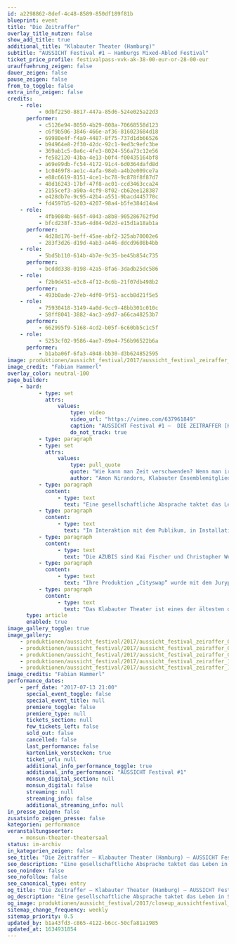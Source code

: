 ```yaml
---
id: a2298862-8def-4c48-8589-850df189f81b
blueprint: event
title: "Die Zeitraffer"
overlay_title_nutzen: false
show_add_title: true
additional_title: "Klabauter Theater (Hamburg)"
subtitle: "AUSSICHT Festival #1 – Hamburgs Mixed-Abled Festival"
ticket_price_profile: festivalpass-vvk-ak-38-00-eur-or-28-00-eur
urauffuehrung_zeigen: false
dauer_zeigen: false
pause_zeigen: false
from_to_toggle: false
extra_info_zeigen: false
credits:
    - role:
          - 0dbf2250-8817-447a-85d6-524e025a22d3
      performer:
          - c5126e94-8050-4b29-808a-70668558d123
          - c6f9b506-3846-466e-af36-816023684d18
          - 69980e4f-f4a9-4487-8f75-737d1db66526
          - b94964e8-2f30-42dc-92c1-9ed3c9efc3be
          - 369ab1c5-0a6c-4fe3-8024-556a73c12e56
          - fe582120-43ba-4e13-b0f4-f00435164bf8
          - a69e99db-fc54-4172-91c4-6d0364dafd8d
          - 1c0469f8-ae1c-4afa-98eb-a4b2e009ce7a
          - e88c6619-8151-4ce1-bc78-9c878f8f87d7
          - 48d16243-17bf-47f8-ac01-ccd3463cca24
          - 2155cef3-a90a-4cf9-8f02-cb62ee128387
          - e428db7e-9c95-42b4-a551-9bacd445770c
          - fd4597b5-6203-4207-98a4-b5fe384d14a4
    - role:
          - 4fb9084b-665f-4043-a8b8-905286762f9d
          - bfcd238f-33a6-4d84-9d2d-e15d1a18ab1a
      performer:
          - 4d28d176-beff-45ae-abf2-325ab70002e6
          - 283f3d26-d19d-4ab3-a446-ddcd9608b4bb
    - role:
          - 5bd5b110-614b-4b7e-9c35-be45b854c735
      performer:
          - bcddd338-0198-42a5-8fa6-3dadb25dc586
    - role:
          - f2b9d451-e3c8-4f12-8c6b-21f07db498b2
      performer:
          - 493b0ade-27eb-4df0-9f51-accb8d21f5e5
    - role:
          - 75930418-3149-4a0d-9cc9-48bb301c010c
          - 58ff8041-3882-4ac3-a9d7-a66ca48253b7
      performer:
          - 662995f9-5168-4cd2-b05f-6c60bb5c1c5f
    - role:
          - 5253cf02-9586-4ae7-89e4-756b96522b6a
      performer:
          - b1aba06f-6fa3-4048-bb30-d3b624852595
image: produktionen/aussicht_festival/2017/aussicht_festival_zeiraffer_04_Foto_fabian_hammerl.jpg
image_credit: "Fabian Hammerl"
overlay_color: neutral-100
page_builder:
    - bard:
          - type: set
            attrs:
                values:
                    type: video
                    video_url: "https://vimeo.com/637961849"
                    caption: "AUSSICHT Festival #1 –  DIE ZEITRAFFER [Klabauter Ensemble, Hamburg]"
                    do_not_track: true
          - type: paragraph
          - type: set
            attrs:
                values:
                    type: pull_quote
                    quote: "Wie kann man Zeit verschwenden? Wenn man irgendwas gerade nicht tut, tut man doch etwas anderes."
                    author: "Amon Nirandorn, Klabauter Ensemblemitglied"
          - type: paragraph
            content:
                - type: text
                  text: "Eine gesellschaftliche Absprache taktet das Leben in Stunden, Sekunden, Jahre. Für alle gleich scheinbar und doch so unterschiedlich in der Wahrnehmung. Wann nutzen wir unsere Zeit sinnvoll? Wie möchten wir sie nutzen? Bis zum Burn-out arbeiten und Erfolge erzielen oder zum Spaß täglich drei Stunden Puzzle legen? Wenn man wüsste, dass man noch dreißig Jahre zu Leben hätte oder 30 Tage, wie würde man die verbleibende Zeit nutzen? Würden Sie etwas von Ihrer Lebenszeit verschenken, wenn dies möglich wäre? An wen und wofür?"
          - type: paragraph
            content:
                - type: text
                  text: "In Interaktion mit dem Publikum, in Installation und Lichtmalerei, in teils poetischen teils dokumentarischen Szenerien entwickeln die Schauspielerinnen und Schauspieler des Klabauter Ensembles ihre unterschiedlichen Perspektiven auf das Thema „Zeit“. So entsteht auf der Bühne ein theatrales Assoziationsuhrwerk, in dem die Darsteller im Bewusstsein ihrer eigenen Vergänglichkeit formulieren, welchen Wert die Zeit und damit das Leben für sie hat."
          - type: paragraph
            content:
                - type: text
                  text: "Die AZUBIS sind Kai Fischer und Christopher Weiß. Das preisgekrönte Künstlerduo zeichnet sich durch seine besondere Formenvielfalt aus. Sei es Objekttheater, Interaktionsformen mit dem Zuschauer oder site specific, immer untersuchen sie archetypische Themen wie das Böse oder die Zeit und setzen sie in einen aktuellen und gesellschaftsrelevanten Kontext. Ihre künstlerischen Arbeiten sind geprägt durch eine besondere Mischung aus Trash, Dokumentation und Poesie."
          - type: paragraph
            content:
                - type: text
                  text: "Ihre Produktion „Cityswap“ wurde mit dem Jurypreis des 150% made in Hamburg Festivals ausgezeichnet. Ihr Klassenzimmerstück „Vom Schatten und vom Licht“ erhielt den Hamburger Kindertheaterpreis 2015 und wurde zu den Festivals „Hart am Wind“ und „Spurensuche 2016“, „Starke Stücke“ und „Lichtblicke“ eingeladen. "
          - type: paragraph
            content:
                - type: text
                  text: "Das Klabauter Theater ist eines der ältesten deutschen Theater, in dem Menschen mit Behinderungen hauptberuflich und professionell als Schauspieler:innen arbeiten. Zurzeit besteht das Ensemble aus 12 fest engagierten Darstellerinnen. Sie trainieren gemeinsam und gestalten zusammen auf der Bühne ein Bild der größtmöglichen Vielfalt und Ausdrucksstärke. Das Ensemble entwickelt eigene Stücke oder bearbeitet klassische sowie zeitgenössische Texte neu. Dies sowohl in Eigenregie als auch in Kooperation mit externen Regisseurinnen und Künstler:innen."
      type: article
      enabled: true
image_gallery_toggle: true
image_gallery:
    - produktionen/aussicht_festival/2017/aussicht_festival_zeiraffer_03_Foto_fabian_hammerl.jpg
    - produktionen/aussicht_festival/2017/aussicht_festival_zeiraffer_04_Foto_fabian_hammerl.jpg
    - produktionen/aussicht_festival/2017/aussicht_festival_zeiraffer_09_Foto_fabian_hammerl.jpg
    - produktionen/aussicht_festival/2017/aussicht_festival_zeiraffer_10_Foto_fabian_hammerl.jpg
    - produktionen/aussicht_festival/2017/aussicht_festival_zeiraffer_11_Foto_fabian_hammerl.jpg
image_credits: "Fabian Hammerl"
performance_dates:
    - perf_date: "2017-07-13 21:00"
      special_event_toggle: false
      special_event_title: null
      premiere_toggle: false
      premiere_type: null
      tickets_section: null
      few_tickets_left: false
      sold_out: false
      cancelled: false
      last_performance: false
      kartenlink_verstecken: true
      ticket_url: null
      additional_info_performance_toggle: true
      additional_info_performance: "AUSSICHT Festival #1"
      monsun_digital_section: null
      monsun_digital: false
      streaming: null
      streaming_info: false
      additional_streaming_info: null
in_presse_zeigen: false
zusatsinfo_zeigen_presse: false
kategorien: performance
veranstaltungsoerter:
    - monsun-theater-theatersaal
status: im-archiv
in_kategorien_zeigen: false
seo_title: "Die Zeitraffer – Klabauter Theater (Hamburg) – AUSSICHT Festival #1"
seo_description: "Eine gesellschaftliche Absprache taktet das Leben in Stunden, Sekunden, Jahre. Für alle gleich scheinbar und doch so unterschiedlich in der Wahrnehmung."
seo_noindex: false
seo_nofollow: false
seo_canonical_type: entry
og_title: "Die Zeitraffer – Klabauter Theater (Hamburg) – AUSSICHT Festival #1"
og_description: "Eine gesellschaftliche Absprache taktet das Leben in Stunden, Sekunden, Jahre. Für alle gleich scheinbar und doch so unterschiedlich in der Wahrnehmung."
og_image: produktionen/aussicht_festival/2017/closeup_aussichtfestival_social_media_image.jpg
sitemap_change_frequency: weekly
sitemap_priority: 0.5
updated_by: b1a43fd3-c865-4122-b6cc-50cfa81a1985
updated_at: 1634931854
---
```

